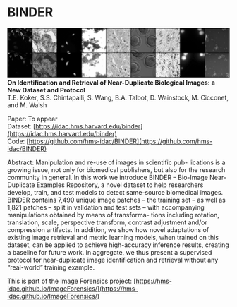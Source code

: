# BINDER

![train](figures/train.png)
**On Identification and Retrieval of Near-Duplicate Biological Images: a New Dataset and Protocol**<br>
T.E. Koker, S.S. Chintapalli, S. Wang, B.A. Talbot, D. Wainstock, M. Cicconet, and M. Walsh

Paper: To appear<br>
Dataset: [https://idac.hms.harvard.edu/binder](https://idac.hms.harvard.edu/binder)<br>
Code: [https://github.com/hms-idac/BINDER](https://github.com/hms-idac/BINDER)<br>

Abstract: Manipulation and re-use of images in scientific pub- lications is a growing issue, not only for biomedical publishers, but also for the research community in general. In this work we introduce BINDER – Bio-Image Near-Duplicate Examples Repository, a novel dataset to help researchers develop, train, and test models to detect same-source biomedical images. BINDER contains 7,490 unique image patches – the training set – as well as 1,821 patches – split in validation and test sets – with accompanying manipulations obtained by means of transforma- tions including rotation, translation, scale, perspective transform, contrast adjustment and/or compression artifacts. In addition, we show how novel adaptations of existing image retrieval and metric learning models, when trained on this dataset, can be applied to achieve high-accuracy inference results, creating a baseline for future work. In aggregate, we thus present a supervised protocol for near-duplicate image identification and retrieval without any “real-world” training example.

This is part of the Image Forensics project: [https://hms-idac.github.io/ImageForensics/](https://hms-idac.github.io/ImageForensics/)
